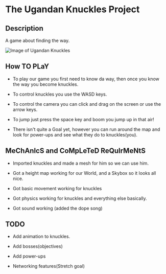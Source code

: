# The Ugandan Knuckles Project

## Description
A game about finding the way.

![Image of Ugandan Knuckles](http://i0.kym-cdn.com/photos/images/newsfeed/001/330/335/b84.png)

## How TO PLaY

* To play our game you first need to know da way, then once you know the way you become knuckles.

* To control knuckles you use the WASD keys.

* To control the camera you can click and drag on the screen or use the arrow keys.

* To jump just press the space key and boom you jump up in that air!

* There isn't quite a Goal yet, however you can run around the map and look for power-ups and see what they do to knuckles(you).

## MeChAnIcS and CoMpLeTeD ReQuIrMeNtS

 * Imported knuckles and made a mesh for him so we can use him.

* Got a height map working for our World, and a Skybox so it looks all nice.

* Got basic movement working for knuckles

* Got physics working for knuckles and everything else basically.

* Got sound working (added the dope song)

## TODO

* Add animation to knuckles.

* Add bosses(objectives)

* Add power-ups

* Networking features(Stretch goal)
